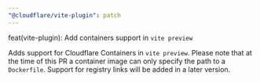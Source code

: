 ```yaml
---
"@cloudflare/vite-plugin": patch
---
```


feat(vite-plugin): Add containers support in `vite preview`

Adds support for Cloudflare Containers in `vite preview`. Please note that at the time of this PR a container image can only specify the path to a `Dockerfile`. Support for registry links will be added in a later version.
